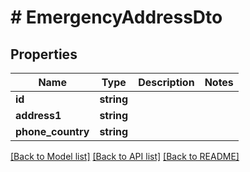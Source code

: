 # # EmergencyAddressDto

## Properties

Name | Type | Description | Notes
------------ | ------------- | ------------- | -------------
**id** | **string** |  |
**address1** | **string** |  |
**phone_country** | **string** |  |

[[Back to Model list]](../../README#models) [[Back to API list]](../../README#endpoints) [[Back to README]](../../README)
